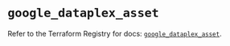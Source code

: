 # `google_dataplex_asset`

Refer to the Terraform Registry for docs: [`google_dataplex_asset`](https://registry.terraform.io/providers/hashicorp/google/6.11.1/docs/resources/dataplex_asset).
